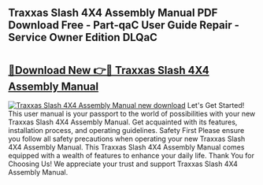 ## Traxxas Slash 4X4 Assembly Manual PDF Download Free - Part-qaC User Guide Repair - Service Owner Edition DLQaC

# <h2><a href="http://cf15427.oget.top/?id=Traxxas+Slash+4X4+Assembly+Manual">🔗Download New 👉🔴 Traxxas Slash 4X4 Assembly Manual</a></h2>

[![Traxxas Slash 4X4 Assembly Manual new download](https://i.imgur.com/5g1atiW.png)](http://cf15427.oget.top/?id=Traxxas+Slash+4X4+Assembly+Manual)
Let's Get Started! This user manual is your passport to the world of possibilities with your new Traxxas Slash 4X4 Assembly Manual. Get acquainted with its features, installation process, and operating guidelines. Safety First Please ensure you follow all safety precautions when operating your new Traxxas Slash 4X4 Assembly Manual. This Traxxas Slash 4X4 Assembly Manual comes equipped with a wealth of features to enhance your daily life. Thank You for Choosing Us! We appreciate your trust and support Traxxas Slash 4X4 Assembly Manual.
